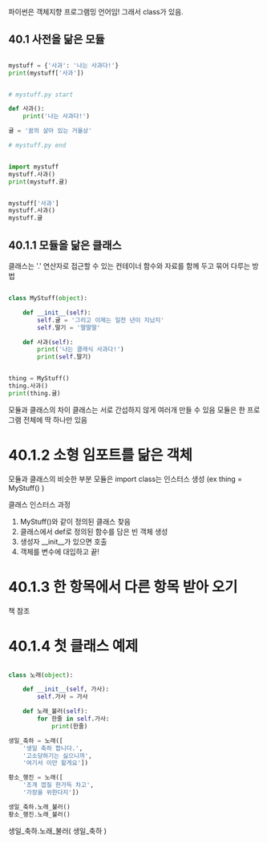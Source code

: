 
파이썬은 객체지향 프로그램밍 언어임! 그래서 class가 있음.

## 40.1 사전을 닮은 모듈

```python

mystuff = {'사과': '나는 사과다!'}
print(mystuff['사과'])


# mystuff.py start

def 사과():
    print('나는 사과다!')

귤 = '꿈의 살아 있는 거울상'

# mystuff.py end


import mystuff
mystuff.사과()
print(mystuff.귤)


mystuff['사과']
mystuff.사과()
mystuff.귤


```

## 40.1.1 모듈을 닮은 클래스

클래스는 '.' 연산자로 접근할 수 있는 컨테이너 
함수와 자료를 함께 두고 묶어 다루는 방법

```python

class MyStuff(object):

    def __init__(self):
        self.귤 = '그리고 이제는 일천 년이 지났지'
        self.딸기 = '딸딸딸'

    def 사과(self):
        print('나는 클래식 사과다!')
        print(self.딸기)


thing = MyStuff()
thing.사과()
print(thing.귤)

```

모듈과 클래스의 차이
    클래스는 서로 간섭하지 않게 여러개 만들 수 있음
    모듈은 한 프로그램 전체에 딱 하나만 있음


# 40.1.2 소형 임포트를 닮은 객체

모듈과 클래스의 비슷한 부분
    모듈은 import
    class는 인스터스 생성 (ex thing = MyStuff() )


클래스 인스터스 과정
1. MyStuff()와 같이 정의된 클래스 찾음
2. 클래스에서 def로 정의된 함수를 담은 빈 객체 생성
3. 생성자 __init__가 있으면 호출
4. 객체를 변수에 대입하고 끝!


# 40.1.3 한 항목에서 다른 항목 받아 오기

책 참조


# 40.1.4 첫 클래스 예제

```python

class 노래(object):

    def __init__(self, 가사):
        self.가사 = 가사

    def 노래_불러(self):
        for 한줄 in self.가사:
            print(한줄)

생일_축하 = 노래([
    '생일 축하 합니다.',
    '고소당하기는 싫으니까',
    '여기서 이만 할게요'])

황소_행진 = 노래([
    '조개 껍질 한가득 차고',
    '가장을 위한다지'])

생일_축하.노래_불러()
황소_행진.노래_불러()

```

생일_축하.노래_불러( 생일_축하 )